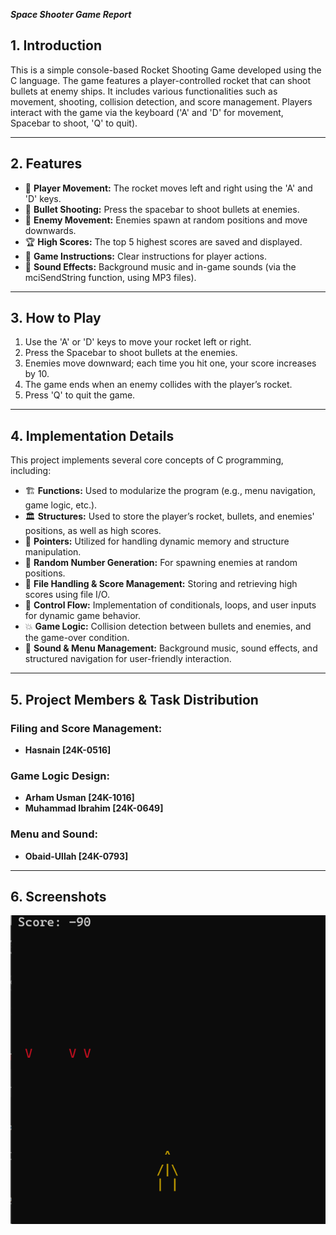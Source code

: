 ***Space Shooter Game Report***

## 1. Introduction
This is a simple console-based Rocket Shooting Game developed using the C language. The game features a player-controlled rocket that can shoot bullets at enemy ships. It includes various functionalities such as movement, shooting, collision detection, and score management. Players interact with the game via the keyboard ('A' and 'D' for movement, Spacebar to shoot, 'Q' to quit).

---

## 2. Features
- 🚀 **Player Movement:** The rocket moves left and right using the 'A' and 'D' keys.
- 🎯 **Bullet Shooting:** Press the spacebar to shoot bullets at enemies.
- 👾 **Enemy Movement:** Enemies spawn at random positions and move downwards.
- 🏆 **High Scores:** The top 5 highest scores are saved and displayed.
- 📜 **Game Instructions:** Clear instructions for player actions.
- 🎵 **Sound Effects:** Background music and in-game sounds (via the mciSendString function, using MP3 files).

---

## 3. How to Play
1. Use the 'A' or 'D' keys to move your rocket left or right.
2. Press the Spacebar to shoot bullets at the enemies.
3. Enemies move downward; each time you hit one, your score increases by 10.
4. The game ends when an enemy collides with the player’s rocket.
5. Press 'Q' to quit the game.

---

## 4. Implementation Details
This project implements several core concepts of C programming, including:

- 🏗 **Functions:** Used to modularize the program (e.g., menu navigation, game logic, etc.).
- 🏛 **Structures:** Used to store the player’s rocket, bullets, and enemies' positions, as well as high scores.
- 🎯 **Pointers:** Utilized for handling dynamic memory and structure manipulation.
- 🎲 **Random Number Generation:** For spawning enemies at random positions.
- 📂 **File Handling & Score Management:** Storing and retrieving high scores using file I/O.
- 🔁 **Control Flow:** Implementation of conditionals, loops, and user inputs for dynamic game behavior.
- 💥 **Game Logic:** Collision detection between bullets and enemies, and the game-over condition.
- 🎵 **Sound & Menu Management:** Background music, sound effects, and structured navigation for user-friendly interaction.

---

## 5. Project Members & Task Distribution

### Filing and Score Management:
- **Hasnain [24K-0516]**

### Game Logic Design:
- **Arham Usman [24K-1016]**
- **Muhammad Ibrahim [24K-0649]**

### Menu and Sound:
- **Obaid-Ullah [24K-0793]**

---

## 6. Screenshots
![Gameplay](https://github.com/Hasnain848/PF_RocketGame/blob/main/Images/pro2.png?raw=true)



